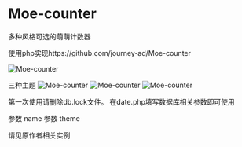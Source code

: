 # Moe-counter

多种风格可选的萌萌计数器


使用php实现https://github.com/journey-ad/Moe-counter

![Moe-counter](https://api.anyfan.top/count/)


三种主题
![Moe-counter](https://api.anyfan.top/count/?name=view)
![Moe-counter](https://api.anyfan.top/count/?name=view&theme=gelbooru)
![Moe-counter](https://api.anyfan.top/count/?name=view&theme=rule34)


第一次使用请删除db.lock文件。
在date.php填写数据库相关参数即可使用

参数 name
参数 theme

请见原作者相关实例



